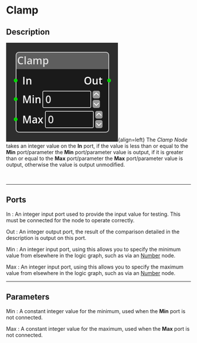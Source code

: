 
# Clamp


## Description

![Clamp Node](../../assets/nodes/clamp_node.png){align=left} The *Clamp Node*
takes an integer value on the __In__ port, if the value is less than or equal
to the __Min__ port/parameter the __Min__ port/parameter value is output, if it
is greater than or equal to the __Max__ port/parameter the __Max__
port/parameter value is output, otherwise the value is output unmodified. 

<br style="clear:left"/>
  
-------

## Ports

In 
: An integer input port used to provide the input value for testing. This must be
  connected for the node to operate correctly.

Out
: An integer output port, the result of the comparison detailed in the
  description is output on this port.

Min
: An integer input port, using this allows you to specify the minimum value from
  elsewhere in the logic graph, such as via an [Number](number.md) node.

Max
: An integer input port, using this allows you to specify the maximum value from
  elsewhere in the logic graph, such as via an [Number](number.md) node.


-------

## Parameters

Min 
: A constant integer value for the minimum, used when the __Min__ port is not
  connected.

Max 
: A constant integer value for the maximum, used when the __Max__ port is not
  connected.

